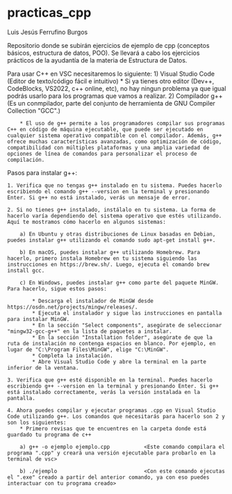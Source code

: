 # practicas_cpp 
Luis Jesús Ferrufino Burgos 


Repositorio donde se subirán ejercicios de ejemplo de cpp (conceptos básicos, estructura de datos, POO).
Se llevará a cabo los ejercicios prácticos de la ayudantía de la materia de Estructura de Datos.

Para usar C++ en VSC necesitaremos lo siguiente:
    1) Visual Studio Code (Editor de texto/código fácil e intuitivo)
        * Si ya tienes otro editor (Dev++, CodeBlocks, VS2022, c++ online, etc), no hay ningun problema ya que igual podrás usarlo para los programas que vamos a realizar.
    2) Compilador g++ (Es un conmpilador, parte del conjunto de herramienta de GNU Compiler Collection "GCC".)

        * El uso de g++ permite a los programadores compilar sus programas C++ en código de máquina ejecutable, que puede ser ejecutado en cualquier sistema operativo compatible con el compilador. Además, g++ ofrece muchas características avanzadas, como optimización de código, compatibilidad con múltiples plataformas y una amplia variedad de opciones de línea de comandos para personalizar el proceso de compilación.

Pasos para instalar g++:

    1. Verifica que no tengas g++ instalado en tu sistema. Puedes hacerlo escribiendo el comando g++ --version en la terminal y presionando Enter. Si g++ no está instalado, verás un mensaje de error.

    2. Si no tienes g++ instalado, instálalo en tu sistema. La forma de hacerlo varía dependiendo del sistema operativo que estés utilizando. Aquí te mostramos cómo hacerlo en algunos sistemas:

        a) En Ubuntu y otras distribuciones de Linux basadas en Debian, puedes instalar g++ utilizando el comando sudo apt-get install g++.

        b) En macOS, puedes instalar g++ utilizando Homebrew. Para hacerlo, primero instala Homebrew en tu sistema siguiendo las instrucciones en https://brew.sh/. Luego, ejecuta el comando brew install gcc.

        c) En Windows, puedes instalar g++ como parte del paquete MinGW. Para hacerlo, sigue estos pasos:

            * Descarga el instalador de MinGW desde https://osdn.net/projects/mingw/releases/.
            * Ejecuta el instalador y sigue las instrucciones en pantalla para instalar MinGW.
            * En la sección "Select components", asegúrate de seleccionar "mingw32-gcc-g++" en la lista de paquetes a instalar.
            * En la sección "Installation folder", asegúrate de que la ruta de instalación no contenga espacios en blanco. Por ejemplo, en lugar de "C:\Program Files\MinGW", elige "C:\MinGW".
            * Completa la instalación.
            * Abre Visual Studio Code y abre la terminal en la parte inferior de la ventana.

    3. Verifica que g++ esté disponible en la terminal. Puedes hacerlo escribiendo g++ --version en la terminal y presionando Enter. Si g++ está instalado correctamente, verás la versión instalada en la pantalla.

    4. Ahora puedes compilar y ejecutar programas .cpp en Visual Studio Code utilizando g++. Los comandos que necesitarás para hacerlo son 2 y son los siguientes:
        * Primero revisas que te encuentres en la carpeta donde está guardado tu programa de c++

        a) g++ -o ejemplo ejemplo.cpp           <Este comando compilara el programa ".cpp" y creará una versión ejecutable para probarlo en la terminal de vsc>

        b) ./ejemplo                            <Con este comando ejecutas el ".exe" creado a partir del anterior comando, ya con eso puedes interactuar con tu programa creado>

